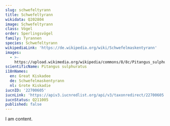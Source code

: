 ```yaml
---
slug: schwefeltyrann
title: Schwefeltyrann
wikidata: Q202804
image: Schwefeltyrann
class: Vögel
order: Sperlingsvögel
family: Tyrannen
species: Schwefeltyrann
wikipediaLink: 'https://de.wikipedia.org/wiki/Schwefelmaskentyrann'
images:
  - >-
    https://upload.wikimedia.org/wikipedia/commons/8/8c/Pitangus_sulphuratus_3.jpg
scientificName: Pitangus sulphuratus
i18nNames:
  en: Great Kiskadee
  de: Schwefelmaskentyrann
  nl: Grote Kiskadie
iucnID: '22700605'
iucnLink: 'https://apiv3.iucnredlist.org/api/v3/taxonredirect/22700605'
iucnStatus: Q211005
published: false
---
```


I am content.
